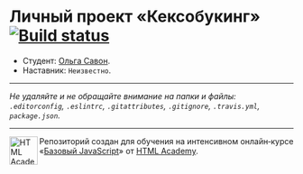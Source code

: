 # Личный проект «Кексобукинг» [![Build status][travis-image]][travis-url]

* Студент: [Ольга Савон](https://up.htmlacademy.ru/javascript/11/user/124799).
* Наставник: `Неизвестно`.

---

_Не удаляйте и не обращайте внимание на папки и файлы:_<br>
_`.editorconfig`, `.eslintrc`, `.gitattributes`, `.gitignore`, `.travis.yml`, `package.json`._

---

<a href="https://htmlacademy.ru/intensive/javascript"><img align="left" width="50" height="50" title="HTML Academy" src="https://up.htmlacademy.ru/static/img/intensive/javascript/logo-for-github.svg"></a>

Репозиторий создан для обучения на интенсивном онлайн‑курсе «[Базовый JavaScript](https://htmlacademy.ru/intensive/javascript)» от [HTML Academy](https://htmlacademy.ru).

[travis-image]: https://travis-ci.org/htmlacademy-javascript/124799-keksobooking.svg?branch=master
[travis-url]: https://travis-ci.org/htmlacademy-javascript/124799-keksobooking
